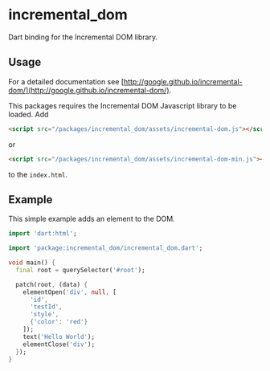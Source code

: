 # incremental_dom
Dart binding for the Incremental DOM library.

## Usage
For a detailed documentation see [http://google.github.io/incremental-dom/](http://google.github.io/incremental-dom/).

This packages requires the Incremental DOM Javascript library to be loaded. Add
```html
<script src="/packages/incremental_dom/assets/incremental-dom.js"></script>
```
or 
```html
<script src="/packages/incremental_dom/assets/incremental-dom-min.js"></script>
```
to the `index.html`.

## Example
This simple example adds an element to the DOM.
```dart
import 'dart:html';

import 'package:incremental_dom/incremental_dom.dart';

void main() {
  final root = querySelector('#root');

  patch(root, (data) {
    elementOpen('div', null, [
      'id',
      'testId',
      'style',
      {'color': 'red'}
    ]);
    text('Hello World');
    elementClose('div');
  });
}
```
